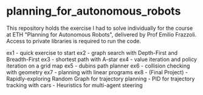 # planning_for_autonomous_robots
This repository holds the exercise I had to solve individually for the course at ETH "Planning for Autonomous Robots", delivered by Prof Emilio Frazzoli.
Access to private libraries is required to run the code.

ex1 - quick exercise to start
ex2 - graph search with Depth-First and Breadth-First
ex3 - shortest path with A-star
ex4 - value iteration and policy iteration on a grid map
ex5 - dubins path planner
ex6 - collision checking with geometry
ex7 - planning with linear programs
ex8 - (Final Project)
        - Rapidly-exploring Random Graph for trajectory planning
        - PID for trajectory tracking with cars
        - Heuristics for multi-agent steering